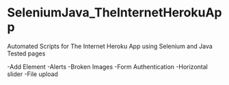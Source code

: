 # SeleniumJava_TheInternetHerokuApp
Automated Scripts for The Internet Heroku App using Selenium and Java
Tested pages

-Add Element
-Alerts
-Broken Images 
-Form Authentication
-Horizontal slider
-File upload
